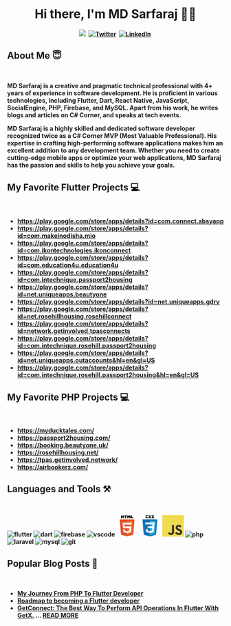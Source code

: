 <p>
  <h1 align="center"><b>Hi there, I'm MD Sarfaraj 👨‍💻 </h1>
</p>

<p align="center">
<a href="https://www.c-sharpcorner.com/members/md-sarfaraj"><img src="https://img.shields.io/badge/csharpcorner.com-ff9728?style=for-the-badge&logo=c-sharpcorner.com&logoColor=white alt="C# Corner" /></a>&nbsp;
<!-- <a href="https://dev.to/yourmdsarfaraj"><img src="https://img.shields.io/badge/dev.to-0A0A0A?style=for-the-badge&logo=dev.to&logoColor=white alt="Dev.to" /></a>&nbsp; -->
<a href="https://twitter.com/yourmdsarfaraj"><img src="https://img.shields.io/badge/Twitter-1DA1F2?style=for-the-badge&logo=twitter&logoColor=white" alt="Twitter" /></a>&nbsp;
<a href="https://www.linkedin.com/in/yourmdsarfaraj/"><img src="https://img.shields.io/badge/LinkedIn-0077B5?style=for-the-badge&logo=linkedin&logoColor=white" alt="LinkedIn" /></a>&nbsp;
<!-- <a href="https://www.facebook.com/yourmdsarfaraj/"><img src="https://img.shields.io/badge/Facebook-1877F2?style=for-the-badge&logo=facebook&logoColor=white" alt="Facebook" /></a>&nbsp; -->
</p>


<h2 align="left">About Me 😇</h2>
<br />
<p align="left">

MD Sarfaraj is a creative and pragmatic technical professional with 4+ years of experience in software development. He is proficient in various technologies, including Flutter, Dart, React Native, JavaScript, SocialEngine, PHP, Firebase, and MySQL. Apart from his work, he writes blogs and articles on C# Corner, and speaks at tech events. 

MD Sarfaraj is a highly skilled and dedicated software developer recognized twice as a C# Corner MVP (Most Valuable Professional). His expertise in crafting high-performing software applications makes him an excellent addition to any development team. Whether you need to create cutting-edge mobile apps or optimize your web applications, MD Sarfaraj has the passion and skills to help you achieve your goals.

</p>

<h2 align="left">My Favorite Flutter Projects 💻</h2>
<br />

- https://play.google.com/store/apps/details?id=com.connect.absyapp
- https://play.google.com/store/apps/details?id=com.makeinodisha.mio
- https://play.google.com/store/apps/details?id=com.ikontechnologies.ikonconnect
- https://play.google.com/store/apps/details?id=com.education4u.education4u
- https://play.google.com/store/apps/details?id=com.intechnique.passport2housing
- https://play.google.com/store/apps/details?id=net.uniqueapps.beautyone
- https://play.google.com/store/apps/details?id=net.uniqueapps.gdrv
- https://play.google.com/store/apps/details?id=net.rosehillhousing.rosehillconnect
- https://play.google.com/store/apps/details?id=network.getinvolved.tpasconnects
- https://play.google.com/store/apps/details?id=com.intechnique.rosehill.passport2housing
- https://play.google.com/store/apps/details?id=net.uniqueapps.outaccounts&hl=en&gl=US
- https://play.google.com/store/apps/details?id=com.intechnique.rosehill.passport2housing&hl=en&gl=US

<h2 align="left">My Favorite PHP Projects 💻</h2> <br />

- https://myducktales.com/
- https://passport2housing.com/
- https://booking.beautyone.uk/
- https://rosehillhousing.net/
- https://tpas.getinvolved.network/
- https://airbookerz.com/

<h2 align="left">Languages and Tools ⚒️</h2>
<br />

<p align="left">
<img src="https://www.vectorlogo.zone/logos/flutterio/flutterio-ar21.svg" alt="flutter" width="100" height="50"/>
<img src="https://www.vectorlogo.zone/logos/dartlang/dartlang-icon.svg" alt="dart" width="50" height="50"/>
<img src="https://www.vectorlogo.zone/logos/firebase/firebase-icon.svg" alt="firebase" width="50" height="50"/>
<img src="https://www.vectorlogo.zone/logos/visualstudio_code/visualstudio_code-icon.svg" alt="vscode" width="50" height="50"/>
<img src="https://raw.githubusercontent.com/devicons/devicon/master/icons/html5/html5-original-wordmark.svg" alt="html" width="50" height="50"/>
<img src="https://raw.githubusercontent.com/devicons/devicon/master/icons/css3/css3-original-wordmark.svg" alt="css" width="50" height="50"/>
 <img src="https://raw.githubusercontent.com/github/explore/80688e429a7d4ef2fca1e82350fe8e3517d3494d/topics/javascript/javascript.png" alt="javascript" width="50" height="50"/>
<img src="https://www.vectorlogo.zone/logos/php/php-ar21.svg" alt="php" width="100" height="50"/>
<img src="https://www.vectorlogo.zone/logos/laravel/laravel-ar21.svg" alt="laravel" width="100" height="50"/>
  <img src="https://www.vectorlogo.zone/logos/mysql/mysql-ar21.svg" alt="mysql" width="100" height="50"/>
<img src="https://raw.githubusercontent.com/jmnote/z-icons/master/svg/git.svg" alt="git" width="50" height="50"/>
</p>

<h2 align="left">Popular Blog Posts 📕</h2>
<br />

- [My Journey From PHP To Flutter Developer](https://www.c-sharpcorner.com/article/my-journey-from-php-to-flutter-developer/)
- [Roadmap to becoming a Flutter developer](https://dev.to/this-is-learning/roadmap-to-becoming-a-flutter-developer-5c63)
- [GetConnect: The Best Way To Perform API Operations In Flutter With GetX.](https://absyz.com/getconnect-the-best-way-to-perform-api-operations-in-flutter-with-getx/)
... [READ MORE](https://dev.to/yourmdsarfaraj)
